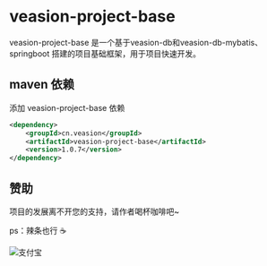 # veasion-project-base

veasion-project-base 是一个基于veasion-db和veasion-db-mybatis、springboot 搭建的项目基础框架，用于项目快速开发。



## maven 依赖
添加 veasion-project-base 依赖
```xml
<dependency>
    <groupId>cn.veasion</groupId>
    <artifactId>veasion-project-base</artifactId>
    <version>1.0.7</version>
</dependency>
```


## 赞助

项目的发展离不开您的支持，请作者喝杯咖啡吧~

ps：辣条也行 ☕

![支付宝](https://veasion.oss-cn-shanghai.aliyuncs.com/alipay.png?x-oss-process=image/resize,m_lfit,h_360,w_360)
